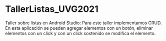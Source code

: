 # TallerListas_UVG2021
Taller sobre listas en Android Studio: Para este taller implementamos CRUD. En esta aplicación se pueden agregar elementos con un botón, 
eliminar elementos con un click y con un click sostenido se modifica el elemento.
